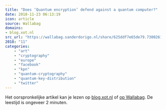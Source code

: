 ```yaml
---
title: "Does ‘Quantum encryption’ defend against a quantum computer?"
date: 2018-11-23 06:13:19
icon: article
source: Wallabag
domains:
- blog.xot.nl
src_url: "https://wallabag.sanderdorigo.nl/share/625ddf7e65de79.73002610"
2018: "11"
categories:
    - "art"
    - "cryptography"
    - "europe"
    - "facebook"
    - "kpn"
    - "quantum-cryptography"
    - "quantum-key-distribution"
    - "twitter"
---
```

Het oorspronkelijke artikel kan je lezen op [blog.xot.nl](http://blog.xot.nl/2016/05/18/does-quantum-encryption-defend-against-a-quantum-computer/) of [op Wallabag](https://wallabag.sanderdorigo.nl/share/625ddf7e65de79.73002610). De leestijd is ongeveer 2 minuten.